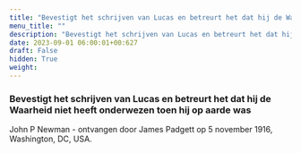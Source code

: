 ```yaml
---
title: "Bevestigt het schrijven van Lucas en betreurt het dat hij de Waarheid niet heeft onderwezen toen hij op aarde was"
menu_title: ""
description: "Bevestigt het schrijven van Lucas en betreurt het dat hij de Waarheid niet heeft onderwezen toen hij op aarde was"
date: 2023-09-01 06:00:01+00:627
draft: False
hidden: True
weight:
---
```

### Bevestigt het schrijven van Lucas en betreurt het dat hij de Waarheid niet heeft onderwezen toen hij op aarde was

John P Newman - ontvangen door James Padgett op 5 november 1916, Washington, DC, USA.
